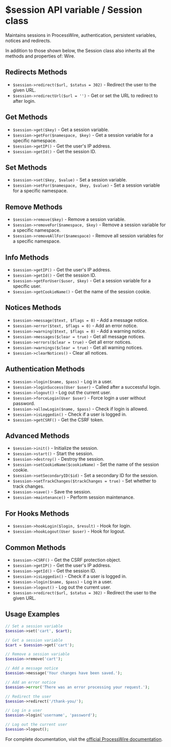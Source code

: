 # $session API variable / Session class

Maintains sessions in ProcessWire, authentication, persistent variables, notices and redirects.

In addition to those shown below, the Session class also inherits all the methods and properties of: Wire.

## Redirects Methods

- `$session->redirect($url, $status = 302)` - Redirect the user to the given URL.
- `$session->redirectUrl($url = '')` - Get or set the URL to redirect to after login.

## Get Methods

- `$session->get($key)` - Get a session variable.
- `$session->getFor($namespace, $key)` - Get a session variable for a specific namespace.
- `$session->getIP()` - Get the user's IP address.
- `$session->getId()` - Get the session ID.

## Set Methods

- `$session->set($key, $value)` - Set a session variable.
- `$session->setFor($namespace, $key, $value)` - Set a session variable for a specific namespace.

## Remove Methods

- `$session->remove($key)` - Remove a session variable.
- `$session->removeFor($namespace, $key)` - Remove a session variable for a specific namespace.
- `$session->removeAllFor($namespace)` - Remove all session variables for a specific namespace.

## Info Methods

- `$session->getIP()` - Get the user's IP address.
- `$session->getId()` - Get the session ID.
- `$session->getForUser($user, $key)` - Get a session variable for a specific user.
- `$session->getCookieName()` - Get the name of the session cookie.

## Notices Methods

- `$session->message($text, $flags = 0)` - Add a message notice.
- `$session->error($text, $flags = 0)` - Add an error notice.
- `$session->warning($text, $flags = 0)` - Add a warning notice.
- `$session->messages($clear = true)` - Get all message notices.
- `$session->errors($clear = true)` - Get all error notices.
- `$session->warnings($clear = true)` - Get all warning notices.
- `$session->clearNotices()` - Clear all notices.

## Authentication Methods

- `$session->login($name, $pass)` - Log in a user.
- `$session->loginSuccess(User $user)` - Called after a successful login.
- `$session->logout()` - Log out the current user.
- `$session->forceLogin(User $user)` - Force login a user without password.
- `$session->allowLogin($name, $pass)` - Check if login is allowed.
- `$session->isLoggedin()` - Check if a user is logged in.
- `$session->getCSRF()` - Get the CSRF token.

## Advanced Methods

- `$session->init()` - Initialize the session.
- `$session->start()` - Start the session.
- `$session->destroy()` - Destroy the session.
- `$session->setCookieName($cookieName)` - Set the name of the session cookie.
- `$session->setSecondaryID($id)` - Set a secondary ID for the session.
- `$session->setTrackChanges($trackChanges = true)` - Set whether to track changes.
- `$session->save()` - Save the session.
- `$session->maintenance()` - Perform session maintenance.

## For Hooks Methods

- `$session->hookLogin($login, $result)` - Hook for login.
- `$session->hookLogout(User $user)` - Hook for logout.

## Common Methods

- `$session->CSRF()` - Get the CSRF protection object.
- `$session->getIP()` - Get the user's IP address.
- `$session->getId()` - Get the session ID.
- `$session->isLoggedin()` - Check if a user is logged in.
- `$session->login($name, $pass)` - Log in a user.
- `$session->logout()` - Log out the current user.
- `$session->redirect($url, $status = 302)` - Redirect the user to the given URL.

## Usage Examples

```php
// Set a session variable
$session->set('cart', $cart);

// Get a session variable
$cart = $session->get('cart');

// Remove a session variable
$session->remove('cart');

// Add a message notice
$session->message('Your changes have been saved.');

// Add an error notice
$session->error('There was an error processing your request.');

// Redirect the user
$session->redirect('/thank-you/');

// Log in a user
$session->login('username', 'password');

// Log out the current user
$session->logout();
```

For complete documentation, visit the [official ProcessWire documentation](https://processwire.com/api/ref/session/).
